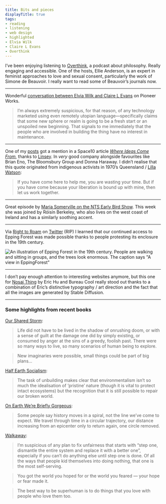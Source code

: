 ```yaml
---
title: Bits and pieces
displayTitle: true
tags: 
- reading
- listening
- web design
- highlighted
- Elvia Wilk
- Claire L Evans
- Overthink
---
```


I’ve been enjoying listening to [Overthink](https://www.overthinkpodcast.com/), a podcast about philosophy. Really engaging and accessible. One of the hosts, Ellie Anderson, is an expert in feminist approaches to love and sexual consent, particularly the work of Simone de Beauvoir. I really want to read some of Beauvoir’s journals now.

---

Wonderful [conversation between Elvia Wilk and Claire L Evans](https://pioneerworks.org/broadcast/elvia-wilk-claire-evans-in-conversation) on Pioneer Works.

> I’m always extremely suspicious, for that reason, of any technology marketed using even remotely utopian language—specifically claims that some new sphere or realm is going to be a fresh start or an unspoiled new beginning. That signals to me immediately that the people who are involved in building the thing have no interest in maintenance.

---

One of my [posts](https://gemmacope.land/writing/unravel-from-toxic-individualism/) got a mention in a Space10 article [*Where Ideas Come From*](https://space10.com/where-ideas-come-from/), thanks to [Linsey](https://www.linseyrendell.com/). In *very* good company alongside favourites like Brian Eno, The Bloomsbury Group and Donna Haraway. I didn’t realise that this quote originated from indigenous activists in 1970’s Queensland / [Lilla Watson](https://en.wikipedia.org/wiki/Lilla_Watson):

> If you have come here to help me, you are wasting your time. But if you have come because your liberation is bound up with mine, then let us work together.

---

Great episode by [Maria Somerville on the NTS Early Bird Show](https://www.nts.live/shows/early-bird-show-maria-somerville/episodes/early-bird-show-maria-somerville-8th-november-2022). This week she was joined by Róisín Berkeley, who also lives on the west coast of Ireland and has a similarly soothing accent.

---

Via [Right to Roam](https://www.righttoroam.org.uk/) on [Twitter](https://twitter.com/Right_2Roam/status/1584291551391670273/) (RIP) I learned that our continued access to Epping Forest was made possible thanks to people protesting its enclosure in the 19th century.

![An illustration of Epping Forest in the 19th century. People are walking and sitting in groups, and the trees look enormous. The caption says "A view in EppingForest"](https://d2w9rnfcy7mm78.cloudfront.net/18950097/original_802c07bf33959979e9ea07354cd60039.jpg?1668251471?bc=0)

---

I don’t pay enough attention to interesting websites anymore, but this one for [Nosaj Thing](https://nosajthing.com/) by Eric Hu and Bureau Cool really stood out thanks to a combination of Eric’s distinctive typography / art direction and the fact that all the images are generated by Stable Diffusion.

---

### Some highlights from recent books

[Our Shared Storm](https://www.fordhampress.com/9780823299546/our-shared-storm/):
> Life did not have to be lived in the shadow of onrushing doom, or with a sense of guilt at the damage one did by simply existing, or consumed by anger at the sins of a greedy, foolish past. There were so many ways to live, so many scenarios of human being to explore.

> New imaginaries were possible, small things could be part of big plans…

[Half Earth Socialism](https://www.half.earth/):
> The task of unbuilding makes clear that environmentalism isn’t so much the idealisation of ‘pristine’ nature (though it is vital to protect intact ecosystems) but the recognition that it is still possible to repair our broken world.

[On Earth We’re Briefly Gorgeous](https://en.wikipedia.org/wiki/On_Earth_We're_Briefly_Gorgeous):
> Some people say history moves in a spiral, not the line we’ve come to expect. We travel through time in a circular trajectory, our distance increasing from an epicenter only to return again, one circle removed.

[Walkaway](https://en.wikipedia.org/wiki/Walkaway_(Doctorow_novel)):
> I’m suspicious of any plan to fix unfairness that starts with “step one, dismantle the entire system and replace it with a better one”, especially if you can’t do anything else until step one is done. Of all the ways that people kid themselves into doing nothing, that one is the most self-serving.

> You got the world you hoped for or the world you feared — your hope or fear made it.

> The best way to be superhuman is to do things that you love with people who love them too.